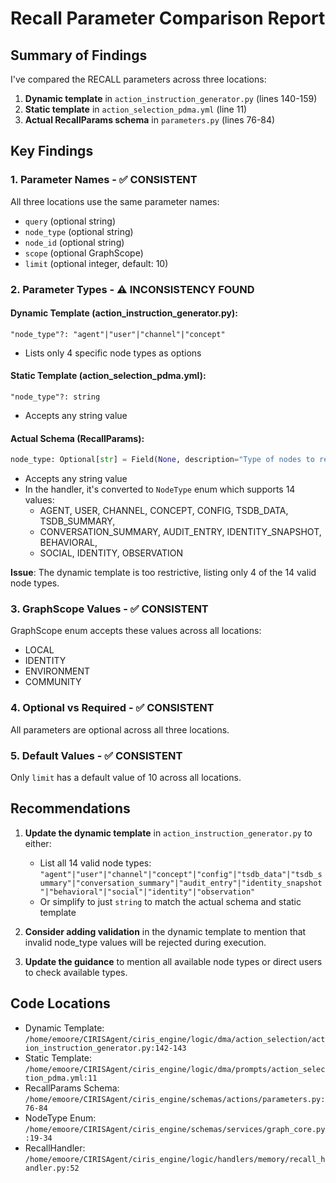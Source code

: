 # Recall Parameter Comparison Report

## Summary of Findings

I've compared the RECALL parameters across three locations:
1. **Dynamic template** in `action_instruction_generator.py` (lines 140-159)
2. **Static template** in `action_selection_pdma.yml` (line 11)
3. **Actual RecallParams schema** in `parameters.py` (lines 76-84)

## Key Findings

### 1. Parameter Names - ✅ CONSISTENT
All three locations use the same parameter names:
- `query` (optional string)
- `node_type` (optional string)
- `node_id` (optional string)
- `scope` (optional GraphScope)
- `limit` (optional integer, default: 10)

### 2. Parameter Types - ⚠️ INCONSISTENCY FOUND

#### Dynamic Template (action_instruction_generator.py):
```
"node_type"?: "agent"|"user"|"channel"|"concept"
```
- Lists only 4 specific node types as options

#### Static Template (action_selection_pdma.yml):
```
"node_type"?: string
```
- Accepts any string value

#### Actual Schema (RecallParams):
```python
node_type: Optional[str] = Field(None, description="Type of nodes to recall")
```
- Accepts any string value
- In the handler, it's converted to `NodeType` enum which supports 14 values:
  - AGENT, USER, CHANNEL, CONCEPT, CONFIG, TSDB_DATA, TSDB_SUMMARY, 
  - CONVERSATION_SUMMARY, AUDIT_ENTRY, IDENTITY_SNAPSHOT, BEHAVIORAL, 
  - SOCIAL, IDENTITY, OBSERVATION

**Issue**: The dynamic template is too restrictive, listing only 4 of the 14 valid node types.

### 3. GraphScope Values - ✅ CONSISTENT
GraphScope enum accepts these values across all locations:
- LOCAL
- IDENTITY
- ENVIRONMENT
- COMMUNITY

### 4. Optional vs Required - ✅ CONSISTENT
All parameters are optional across all three locations.

### 5. Default Values - ✅ CONSISTENT
Only `limit` has a default value of 10 across all locations.

## Recommendations

1. **Update the dynamic template** in `action_instruction_generator.py` to either:
   - List all 14 valid node types: `"agent"|"user"|"channel"|"concept"|"config"|"tsdb_data"|"tsdb_summary"|"conversation_summary"|"audit_entry"|"identity_snapshot"|"behavioral"|"social"|"identity"|"observation"`
   - Or simplify to just `string` to match the actual schema and static template

2. **Consider adding validation** in the dynamic template to mention that invalid node_type values will be rejected during execution.

3. **Update the guidance** to mention all available node types or direct users to check available types.

## Code Locations

- Dynamic Template: `/home/emoore/CIRISAgent/ciris_engine/logic/dma/action_selection/action_instruction_generator.py:142-143`
- Static Template: `/home/emoore/CIRISAgent/ciris_engine/logic/dma/prompts/action_selection_pdma.yml:11`
- RecallParams Schema: `/home/emoore/CIRISAgent/ciris_engine/schemas/actions/parameters.py:76-84`
- NodeType Enum: `/home/emoore/CIRISAgent/ciris_engine/schemas/services/graph_core.py:19-34`
- RecallHandler: `/home/emoore/CIRISAgent/ciris_engine/logic/handlers/memory/recall_handler.py:52`